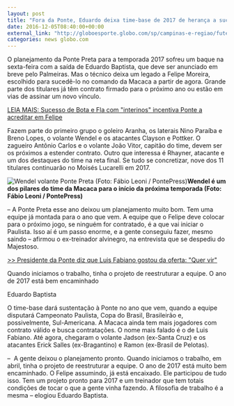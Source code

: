 ```yaml
---
layout: post
title: "Fora da Ponte, Eduardo deixa time-base de 2017 de herança a sucessor"
date: 2016-12-05T08:40:00+00:00
external_link: "http://globoesporte.globo.com/sp/campinas-e-regiao/futebol/times/ponte-preta/noticia/2016/12/fora-da-ponte-eduardo-deixa-time-base-de-2017-de-heranca-sucessor.html"
categories: news globo.com
---
```

O planejamento da Ponte Preta para a temporada 2017 sofreu um baque na sexta-feira com a saída de Eduardo Baptista, que deve ser anunciado em breve pelo Palmeiras. Mas o técnico deixa um legado a Felipe Moreira, escolhido para sucedê-lo no comando da Macaca a partir de agora. Grande parte dos titulares já têm contrato firmado para o próximo ano ou estão em vias de assinar um novo vínculo.

[LEIA MAIS:&nbsp;Sucesso de Bota e Fla com "interinos" incentiva Ponte a acreditar em Felipe](http://globoesporte.globo.com/sp/campinas-e-regiao/futebol/times/ponte-preta/noticia/2016/12/sucesso-de-bota-e-fla-com-interinos-incentiva-ponte-acreditar-em-felipe.html)

Fazem parte do primeiro grupo o goleiro Aranha, os laterais Nino Paraíba e Breno Lopes, o volante Wendel e os atacantes Clayson e Pottker. O zagueiro Antônio Carlos e o volante João Vitor, capitão do time, devem ser os próximos a estender contrato. Outro que interessa é Rhayner, atacante e um dos destaques do time na reta final. Se tudo se concretizar, nove dos 11 titulares continuarão no Moisés Lucarelli em 2017.

 ![Wendel volante Ponte Preta (Foto: Fábio Leoni / PontePress)](http://s2.glbimg.com/Aj5iIn-hlNROFpkEF8VsNPWAgH8=/0x43:1000x622/690x400/s.glbimg.com/es/ge/f/original/2016/10/30/wendel1.jpg "Wendel volante Ponte Preta (Foto: Fábio Leoni / PontePress)")**Wendel é um dos pilares do time da Macaca para&nbsp;o início da próxima temporada (Foto: Fábio Leoni / PontePress)**

– A Ponte Preta esse ano deixou um planejamento muito bom. Tem uma equipe já montada para o ano que vem. A equipe que o Felipe deve colocar para o próximo jogo, se ninguém for contratado, é a que vai iniciar o Paulista. Isso aí é um passo enorme, e a gente conseguiu fazer, mesmo saindo – afirmou o ex-treinador alvinegro, na entrevista que se despediu do Majestoso.

[\>\> Presidente da Ponte diz que Luis Fabiano gostou da oferta: "Quer vir"](http://globoesporte.globo.com/sp/campinas-e-regiao/futebol/times/ponte-preta/noticia/2016/12/presidente-da-ponte-diz-que-luis-fabiano-gostou-da-oferta-quer-vir.html)

Quando iniciamos o trabalho, tinha o projeto de reestruturar a equipe. O ano de 2017 está bem encaminhado  

Eduardo Baptista

O time-base dará sustentação à Ponte no ano que vem, quando a equipe disputará Campeonato Paulista, Copa do Brasil, Brasileirão e, possivelmente, Sul-Americana. A Macaca ainda tem mais jogadores com contrato válido e busca contratações. O nome mais falado é o de Luis Fabiano. Até agora, chegaram o volante Jadson (ex-Santa Cruz) e os atacantes Erick Salles (ex-Bragantino) e Ramon (ex-Brasil de Pelotas).

– &nbsp;A gente deixou o planejamento pronto. Quando iniciamos o trabalho, em abril, tinha o projeto de reestruturar a equipe. O ano de 2017 está muito bem encaminhado. O Felipe assumindo, já está encaixado. Ele participou de tudo isso. Tem um projeto pronto para 2017 e um treinador que tem totais condições de tocar o que a gente vinha fazendo. A filosofia de trabalho é a mesma – elogiou Eduardo Baptista.

